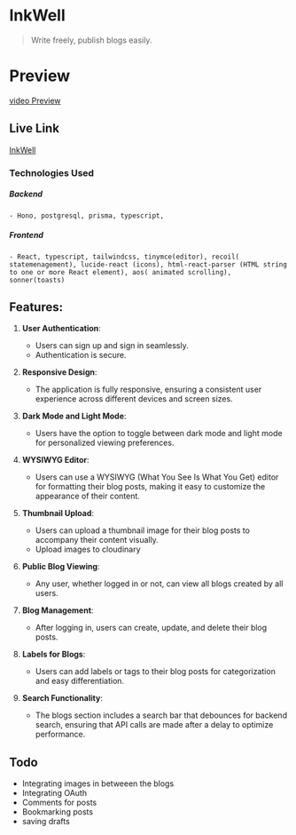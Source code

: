 # InkWell

> Write freely, publish blogs easily.

# Preview
[video Preview](https://drive.google.com/file/d/1EMMF6A8iLHkdPPSjkmMtbemeU_-3q5Ow/view?usp=sharing)
## Live Link

[InkWell](https://blogging-app-mauve.vercel.app/)

### Technologies Used

##### Backend

    - Hono, postgresql, prisma, typescript,

##### Frontend

    - React, typescript, tailwindcss, tinymce(editor), recoil( statemenagement), lucide-react (icons), html-react-parser (HTML string to one or more React element), aos( animated scrolling), sonner(toasts)

## Features:

1. **User Authentication**:

   - Users can sign up and sign in seamlessly.
   - Authentication is secure.

2. **Responsive Design**:

   - The application is fully responsive, ensuring a consistent user experience across different devices and screen sizes.

3. **Dark Mode and Light Mode**:

   - Users have the option to toggle between dark mode and light mode for personalized viewing preferences.

4. **WYSIWYG Editor**:

   - Users can use a WYSIWYG (What You See Is What You Get) editor for formatting their blog posts, making it easy to customize the appearance of their content.

5. **Thumbnail Upload**:

   - Users can upload a thumbnail image for their blog posts to accompany their content visually.
   - Upload images to cloudinary

6. **Public Blog Viewing**:

   - Any user, whether logged in or not, can view all blogs created by all users.

7. **Blog Management**:

   - After logging in, users can create, update, and delete their blog posts.

8. **Labels for Blogs**:

   - Users can add labels or tags to their blog posts for categorization and easy differentiation.

9. **Search Functionality**:
   - The blogs section includes a search bar that debounces for backend search, ensuring that API calls are made after a delay to optimize performance.

## Todo

- Integrating images in betweeen the blogs
- Integrating OAuth
- Comments for posts
- Bookmarking posts
- saving drafts
